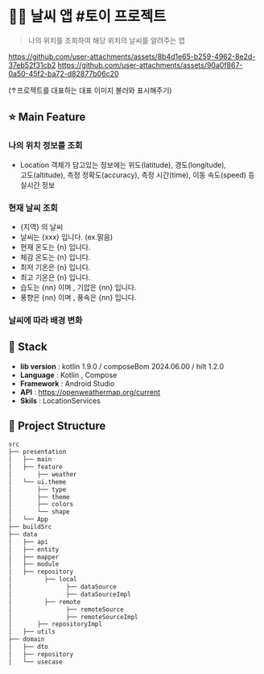 # :technologist: 날씨 앱 #토이 프로젝트

> 나의 위치를 조회하여 해당 위치의 날씨를 알려주는 앱
<!-- ![](https://user-images.githubusercontent.com/38487811/90950455-85d36700-e48c-11ea-9b79-72b5dcb6c6d6.png) -->


https://github.com/user-attachments/assets/8b4d1e65-b259-4962-8e2d-37eb52f31cb2
https://github.com/user-attachments/assets/90a0f867-0a50-45f2-ba72-d82877b06c20




(↑프로젝트를 대표하는 대표 이미지 불러와 표시해주기)

## ⭐ Main Feature
### 나의 위치 정보를 조회
- Location 객체가 담고있는 정보에는 위도(latitude), 경도(longitude), <br>
  고도(altitude), 측정 정확도(accuracy), 측정 시간(time), 이동 속도(speed) 등 실시간 정보

### 현재 날씨 조회
- {지역} 의 날씨
- 날씨는 {xxx} 입니다. (ex.맑음)
- 현재 온도는 {n} 입니다.
- 체감 온도는 {n} 입니다.
- 최저 기온은 {n} 입니다.
- 최고 기온은 {n} 입니다.
- 습도는 {nn} 이며 , 기압은 {nn} 입니다.
- 풍향은 {nn} 이며 , 풍속은 {nn} 입니다.

### 날씨에 따라 배경 변화


## 🔧 Stack
- **lib version** : kotlin 1.9.0 / composeBom 2024.06.00 / hilt 1.2.0
- **Language** : Kotlin , Compose
- **Framework** : Android Studio
- **API** : https://openweathermap.org/current
- **Skils** : LocationServices


## :open_file_folder: Project Structure

```markdown
src
├── presentation
│   ├── main
│   ├── feature
│       ├── weather
│   └── ui.theme
│       ├── type
│       ├── theme
│       ├── colors
│       └── shape
│   └── App
├── buildSrc
├── data
│   ├── api
│   ├── entity
│   ├── mapper
│   ├── module
│   ├── repository
│         ├── local
│               ├── dataSource
│               ├── dataSourceImpl
│         ├── remote
│               ├── remoteSource
│               ├── remoteSourceImpl
│       ├── repositoryImpl
│   ├── utils
├── domain
│   ├── dto
│   ├── repository
│   └── usecase

```
